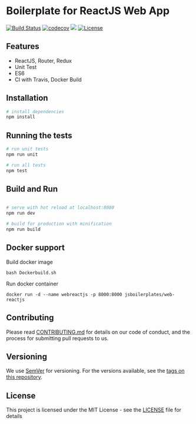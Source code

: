 # Boilerplate for ReactJS Web App
[![Build Status](https://travis-ci.org/jsboilerplates/web-reactjs.svg?branch=master)](https://travis-ci.org/jsboilerplates/web-reactjs)
[![codecov](https://codecov.io/gh/jsboilerplates/web-reactjs/branch/master/graph/badge.svg)](https://codecov.io/gh/jsboilerplates/web-reactjs)
[![](https://images.microbadger.com/badges/image/jsboilerplates/web-reactjs.svg)](https://microbadger.com/images/jsboilerplates/web-reactjs)
[![License](https://img.shields.io/badge/license-MIT-blue.svg)](https://github.com/jsboilerplates/web-reactjs/blob/master/LICENSE)

## Features
- ReactJS, Router, Redux
- Unit Test
- ES6
- CI with Travis, Docker Build

## Installation

``` bash
# install dependencies
npm install

```

## Running the tests

``` bash
# run unit tests
npm run unit

# run all tests
npm test
```

## Build and Run

``` bash

# serve with hot reload at localhost:8080
npm run dev

# build for production with minification
npm run build

```

## Docker support

Build docker image

```
bash Dockerbuild.sh
```

Run docker container

```
docker run -d --name webreactjs -p 8000:8000 jsboilerplates/web-reactjs
```

## Contributing

Please read [CONTRIBUTING.md](CONTRIBUTING.md) for details on our code of conduct, and the process for submitting pull requests to us.

## Versioning

We use [SemVer](http://semver.org/) for versioning. For the versions available, see the [tags on this repository](https://github.com/jsboilerplates/web-reactjs/tags).

## License

This project is licensed under the MIT License - see the [LICENSE](LICENSE) file for details
